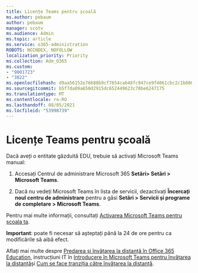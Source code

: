 ```yaml
---
title: Licențe Teams pentru școală
ms.author: pebaum
author: pebaum
manager: scotv
ms.audience: Admin
ms.topic: article
ms.service: o365-administration
ROBOTS: NOINDEX, NOFOLLOW
localization_priority: Priority
ms.collection: Adm_O365
ms.custom:
- "9001723"
- "3822"
ms.openlocfilehash: d9aa56152e76688b9cf7654ca648fc947ce9f4061cbc2c1b086c60799d1cccd9
ms.sourcegitcommit: b5f7da89a650d2915dc652449623c78be6247175
ms.translationtype: MT
ms.contentlocale: ro-RO
ms.lasthandoff: 08/05/2021
ms.locfileid: "53998739"
---
```

# <a name="teams-student-licenses"></a>Licențe Teams pentru școală

Dacă aveți o entitate găzduită EDU, trebuie să activați Microsoft Teams manual:

1. Accesați Centrul de administrare Microsoft 365 **Setări> Setări > Microsoft Teams**. 

2. Dacă nu vedeți Microsoft Teams în lista de servicii, dezactivați **Încercați noul centru de administrare** pentru a găsi **Setări > Servicii și programe de completare > Microsoft Teams**. 

Pentru mai multe informații, consultați [Activarea Microsoft Teams pentru școala ta](https://docs.microsoft.com/microsoft-365/education/intune-edu-trial/enable-microsoft-teams#enable-microsoft-teams-for-your-school-1). 

**Important**: poate fi necesar să așteptați până la 24 de ore pentru ca modificările să aibă efect.

Aflați mai multe despre [Predarea și învățarea la distanță în Office 365 Education](https://support.office.com/article/remote-teaching-and-learning-in-office-365-education-f651ccae-7b65-478b-8366-51bb884025c4), instrucțiuni IT în [Introducere în Microsoft Teams pentru învățarea la distanță](https://docs.microsoft.com/MicrosoftTeams/remote-learning-edu)și [Cum se face tranziția către învățarea la distanță](https://www.microsoft.com/education/remote-learning).
